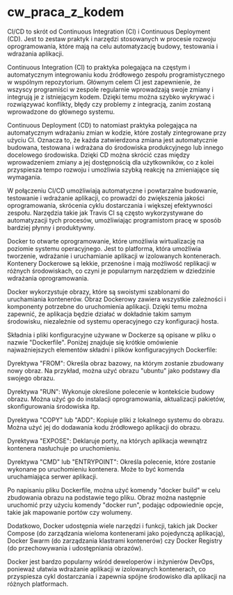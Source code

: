 # cw_praca_z_kodem

CI/CD to skrót od Continuous Integration (CI) i Continuous Deployment (CD).
Jest to zestaw praktyk i narzędzi stosowanych w procesie rozwoju oprogramowania,
które mają na celu automatyzację budowy, testowania i wdrażania aplikacji.

Continuous Integration (CI) to praktyka polegająca na częstym i automatycznym integrowaniu kodu źródłowego zespołu programistycznego w wspólnym repozytorium.
Głównym celem CI jest zapewnienie, że wszyscy programiści w zespole regularnie wprowadzają swoje zmiany i integrują je z istniejącym kodem. 
Dzięki temu można szybko wykrywać i rozwiązywać konflikty, błędy czy problemy z integracją, zanim zostaną wprowadzone do głównego systemu.

Continuous Deployment (CD) to natomiast praktyka polegająca na automatycznym wdrażaniu zmian w kodzie, które zostały zintegrowane przy użyciu CI.
Oznacza to, że każda zatwierdzona zmiana jest automatycznie budowana, testowana i wdrażana do środowiska produkcyjnego lub innego docelowego środowiska.
Dzięki CD można skrócić czas między wprowadzeniem zmiany a jej dostępnością dla użytkowników, co z kolei przyspiesza tempo rozwoju i umożliwia szybką 
reakcję na zmieniające się wymagania.

W połączeniu CI/CD umożliwiają automatyczne i powtarzalne budowanie, testowanie i wdrażanie aplikacji, 
co prowadzi do zwiększenia jakości oprogramowania, skrócenia cyklu dostarczania i większej efektywności zespołu.
Narzędzia takie jak Travis CI są często wykorzystywane do automatyzacji tych procesów, umożliwiając programistom 
pracę w sposób bardziej płynny i produktywny.


Docker to otwarte oprogramowanie, które umożliwia wirtualizację na poziomie systemu operacyjnego. Jest to platforma, 
która umożliwia tworzenie, wdrażanie i uruchamianie aplikacji w izolowanych kontenerach. Kontenery Dockerowe są lekkie, 
przenośne i mają możliwość replikacji w różnych środowiskach, co czyni je popularnym narzędziem w dziedzinie wdrażania oprogramowania.

Docker wykorzystuje obrazy, które są swoistymi szablonami do uruchamiania kontenerów. Obraz Dockerowy zawiera wszystkie 
zależności i komponenty potrzebne do uruchomienia aplikacji. Dzięki temu można zapewnić, że aplikacja będzie działać w dokładnie 
takim samym środowisku, niezależnie od systemu operacyjnego czy konfiguracji hosta.

Składnia i pliki konfiguracyjne używane w Dockerze są opisane w pliku o nazwie "Dockerfile". Poniżej znajduje się krótkie omówienie
najważniejszych elementów składni i plików konfiguracyjnych Dockerfile:

Dyrektywa "FROM": Określa obraz bazowy, na którym zostanie zbudowany nowy obraz. Na przykład, można użyć obrazu "ubuntu" jako podstawy dla swojego obrazu.

Dyrektywa "RUN": Wykonuje określone polecenie w kontekście budowy obrazu. Można użyć go do instalacji oprogramowania, aktualizacji pakietów, skonfigurowania środowiska itp.

Dyrektywa "COPY" lub "ADD": Kopiuje pliki z lokalnego systemu do obrazu. Można użyć jej do dodawania kodu źródłowego aplikacji do obrazu.

Dyrektywa "EXPOSE": Deklaruje porty, na których aplikacja wewnątrz kontenera nasłuchuje po uruchomieniu.

Dyrektywa "CMD" lub "ENTRYPOINT": Określa polecenie, które zostanie wykonane po uruchomieniu kontenera. Może to być komenda uruchamiająca serwer aplikacji.

Po napisaniu pliku Dockerfile, można użyć komendy "docker build" w celu zbudowania obrazu na podstawie tego pliku. 
Obraz można następnie uruchomić przy użyciu komendy "docker run", podając odpowiednie opcje, takie jak mapowanie portów czy wolumeny.

Dodatkowo, Docker udostępnia wiele narzędzi i funkcji, takich jak Docker Compose (do zarządzania wieloma kontenerami jako pojedynczą aplikacją), 
Docker Swarm (do zarządzania klastrami kontenerów) czy Docker Registry (do przechowywania i udostępniania obrazów).

Docker jest bardzo popularny wśród deweloperów i inżynierów DevOps, ponieważ ułatwia wdrażanie aplikacji w izolowanych kontenerach, 
co przyspiesza cykl dostarczania i zapewnia spójne środowisko dla aplikacji na różnych platformach.




